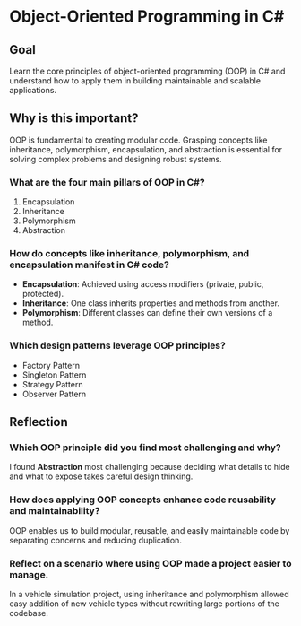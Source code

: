 # Object-Oriented Programming in C#

## Goal
Learn the core principles of object-oriented programming (OOP) in C# and understand how to apply them in building maintainable and scalable applications.

## Why is this important?
OOP is fundamental to creating modular code. Grasping concepts like inheritance, polymorphism, encapsulation, and abstraction is essential for solving complex problems and designing robust systems.

### What are the four main pillars of OOP in C#?
1. Encapsulation
2. Inheritance
3. Polymorphism
4. Abstraction

### How do concepts like inheritance, polymorphism, and encapsulation manifest in C# code?
- **Encapsulation**: Achieved using access modifiers (private, public, protected).
- **Inheritance**: One class inherits properties and methods from another.
- **Polymorphism**: Different classes can define their own versions of a method.

### Which design patterns leverage OOP principles?
- Factory Pattern
- Singleton Pattern
- Strategy Pattern
- Observer Pattern

## Reflection

### Which OOP principle did you find most challenging and why?
I found **Abstraction** most challenging because deciding what details to hide and what to expose takes careful design thinking.

### How does applying OOP concepts enhance code reusability and maintainability?
OOP enables us to build modular, reusable, and easily maintainable code by separating concerns and reducing duplication.

### Reflect on a scenario where using OOP made a project easier to manage.
In a vehicle simulation project, using inheritance and polymorphism allowed easy addition of new vehicle types without rewriting large portions of the codebase.

